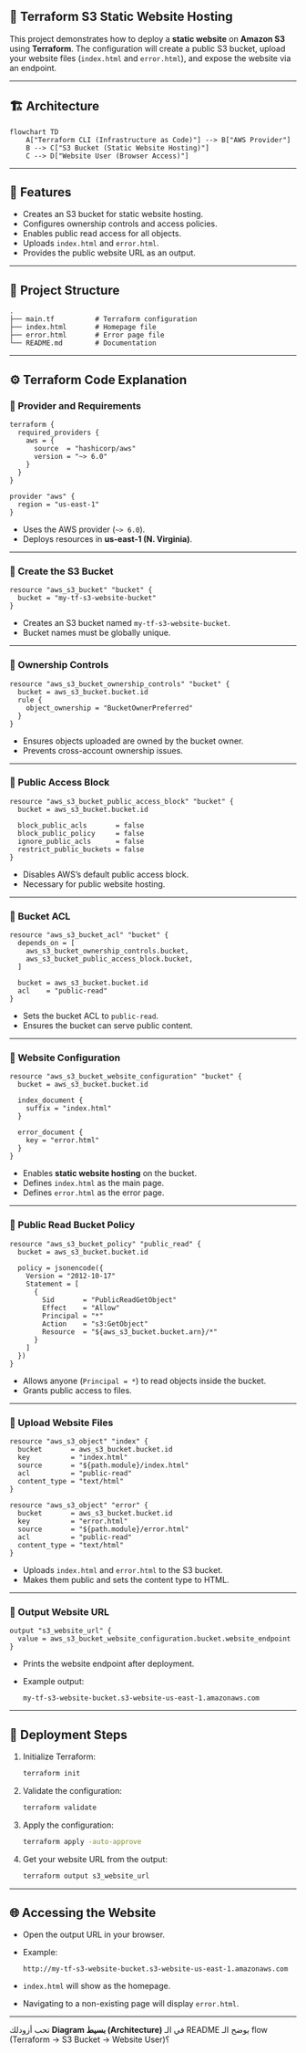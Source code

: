 ## 🚀 Terraform S3 Static Website Hosting

This project demonstrates how to deploy a **static website** on **Amazon S3** using **Terraform**.
The configuration will create a public S3 bucket, upload your website files (`index.html` and `error.html`), and expose the website via an endpoint.

---
## 🏗️ Architecture

```mermaid
flowchart TD
    A["Terraform CLI (Infrastructure as Code)"] --> B["AWS Provider"]
    B --> C["S3 Bucket (Static Website Hosting)"]
    C --> D["Website User (Browser Access)"]
```
---

## 📌 Features

* Creates an S3 bucket for static website hosting.
* Configures ownership controls and access policies.
* Enables public read access for all objects.
* Uploads `index.html` and `error.html`.
* Provides the public website URL as an output.

---

## 📂 Project Structure

```
.
├── main.tf          # Terraform configuration
├── index.html       # Homepage file
├── error.html       # Error page file
└── README.md        # Documentation
```

---

## ⚙️ Terraform Code Explanation

### 🔹 Provider and Requirements

```hcl
terraform {
  required_providers {
    aws = {
      source  = "hashicorp/aws"
      version = "~> 6.0"
    }
  }
}

provider "aws" {
  region = "us-east-1"
}
```

* Uses the AWS provider (`~> 6.0`).
* Deploys resources in **us-east-1 (N. Virginia)**.

---

### 🔹 Create the S3 Bucket

```hcl
resource "aws_s3_bucket" "bucket" {
  bucket = "my-tf-s3-website-bucket"
}
```

* Creates an S3 bucket named `my-tf-s3-website-bucket`.
* Bucket names must be globally unique.

---

### 🔹 Ownership Controls

```hcl
resource "aws_s3_bucket_ownership_controls" "bucket" {
  bucket = aws_s3_bucket.bucket.id
  rule {
    object_ownership = "BucketOwnerPreferred"
  }
}
```

* Ensures objects uploaded are owned by the bucket owner.
* Prevents cross-account ownership issues.

---

### 🔹 Public Access Block

```hcl
resource "aws_s3_bucket_public_access_block" "bucket" {
  bucket = aws_s3_bucket.bucket.id

  block_public_acls       = false
  block_public_policy     = false
  ignore_public_acls      = false
  restrict_public_buckets = false
}
```

* Disables AWS’s default public access block.
* Necessary for public website hosting.

---

### 🔹 Bucket ACL

```hcl
resource "aws_s3_bucket_acl" "bucket" {
  depends_on = [
    aws_s3_bucket_ownership_controls.bucket,
    aws_s3_bucket_public_access_block.bucket,
  ]

  bucket = aws_s3_bucket.bucket.id
  acl    = "public-read"
}
```

* Sets the bucket ACL to `public-read`.
* Ensures the bucket can serve public content.

---

### 🔹 Website Configuration

```hcl
resource "aws_s3_bucket_website_configuration" "bucket" {
  bucket = aws_s3_bucket.bucket.id

  index_document {
    suffix = "index.html"
  }

  error_document {
    key = "error.html"
  }
}
```

* Enables **static website hosting** on the bucket.
* Defines `index.html` as the main page.
* Defines `error.html` as the error page.

---

### 🔹 Public Read Bucket Policy

```hcl
resource "aws_s3_bucket_policy" "public_read" {
  bucket = aws_s3_bucket.bucket.id

  policy = jsonencode({
    Version = "2012-10-17"
    Statement = [
      {
        Sid       = "PublicReadGetObject"
        Effect    = "Allow"
        Principal = "*"
        Action    = "s3:GetObject"
        Resource  = "${aws_s3_bucket.bucket.arn}/*"
      }
    ]
  })
}
```

* Allows anyone (`Principal = *`) to read objects inside the bucket.
* Grants public access to files.

---

### 🔹 Upload Website Files

```hcl
resource "aws_s3_object" "index" {
  bucket       = aws_s3_bucket.bucket.id
  key          = "index.html"
  source       = "${path.module}/index.html"
  acl          = "public-read"
  content_type = "text/html"
}

resource "aws_s3_object" "error" {
  bucket       = aws_s3_bucket.bucket.id
  key          = "error.html"
  source       = "${path.module}/error.html"
  acl          = "public-read"
  content_type = "text/html"
}
```

* Uploads `index.html` and `error.html` to the S3 bucket.
* Makes them public and sets the content type to HTML.

---

### 🔹 Output Website URL

```hcl
output "s3_website_url" {
  value = aws_s3_bucket_website_configuration.bucket.website_endpoint
}
```

* Prints the website endpoint after deployment.
* Example output:

  ```
  my-tf-s3-website-bucket.s3-website-us-east-1.amazonaws.com
  ```

---

## 🚀 Deployment Steps

1. Initialize Terraform:

   ```sh
   terraform init
   ```
2. Validate the configuration:

   ```sh
   terraform validate
   ```
3. Apply the configuration:

   ```sh
   terraform apply -auto-approve
   ```
4. Get your website URL from the output:

   ```sh
   terraform output s3_website_url
   ```

---

## 🌐 Accessing the Website

* Open the output URL in your browser.
* Example:

  ```
  http://my-tf-s3-website-bucket.s3-website-us-east-1.amazonaws.com
  ```
* `index.html` will show as the homepage.
* Navigating to a non-existing page will display `error.html`.

---

تحب أزودلك **Diagram بسيط (Architecture)** في الـ README يوضح الـ flow (Terraform → S3 Bucket → Website User)؟
